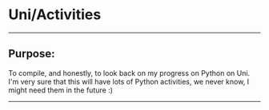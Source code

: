 # Uni/Activities

---

## Purpose:
To compile, and honestly, to look back on my progress on Python on Uni.
I'm very sure that this will have lots of Python activities, we never know, I might need them in the future :)

---
